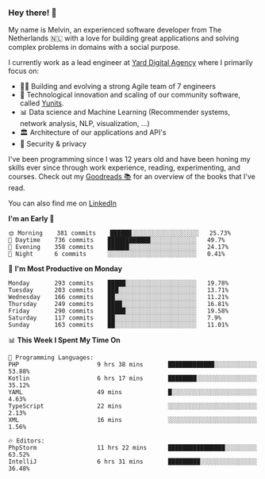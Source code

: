 ### Hey there! 👋

My name is Melvin, an experienced software developer from The Netherlands 🇳🇱 with a love for building great applications and solving complex problems in domains with a social purpose. 

I currently work as a lead engineer at [Yard Digital Agency](https://github.com/yardinternet) where I primarily focus on:

* 👏🏼 Building and evolving a strong Agile team of 7 engineers
* 🚀 Technological innovation and scaling of our community software, called [Yunits](https://www.yunits.com/).
* 📊 Data science and Machine Learning (Recommender systems, network analysis, NLP, visualization, ...)
* 🏛 Architecture of our applications and API's
* 🔐 Security & privacy

I've been programming since I was 12 years old and have been honing my skills ever since through work experience, reading, experimenting, and courses.
Check out my [Goodreads 📚](https://goodreads.com/melvinkoopmans) for an overview of the books that I've read. 

You can also find me on [LinkedIn](https://www.linkedin.com/in/melvinkoopmans)

<!--START_SECTION:waka-->
**I'm an Early 🐤** 

```text
🌞 Morning    381 commits    ██████░░░░░░░░░░░░░░░░░░░   25.73% 
🌆 Daytime    736 commits    ████████████░░░░░░░░░░░░░   49.7% 
🌃 Evening    358 commits    ██████░░░░░░░░░░░░░░░░░░░   24.17% 
🌙 Night      6 commits      ░░░░░░░░░░░░░░░░░░░░░░░░░   0.41%

```
📅 **I'm Most Productive on Monday** 

```text
Monday       293 commits    █████░░░░░░░░░░░░░░░░░░░░   19.78% 
Tuesday      203 commits    ███░░░░░░░░░░░░░░░░░░░░░░   13.71% 
Wednesday    166 commits    ██░░░░░░░░░░░░░░░░░░░░░░░   11.21% 
Thursday     249 commits    ████░░░░░░░░░░░░░░░░░░░░░   16.81% 
Friday       290 commits    █████░░░░░░░░░░░░░░░░░░░░   19.58% 
Saturday     117 commits    ██░░░░░░░░░░░░░░░░░░░░░░░   7.9% 
Sunday       163 commits    ██░░░░░░░░░░░░░░░░░░░░░░░   11.01%

```


📊 **This Week I Spent My Time On** 

```text
💬 Programming Languages: 
PHP                      9 hrs 38 mins       █████████████░░░░░░░░░░░░   53.88% 
Kotlin                   6 hrs 17 mins       ████████░░░░░░░░░░░░░░░░░   35.12% 
YAML                     49 mins             █░░░░░░░░░░░░░░░░░░░░░░░░   4.63% 
TypeScript               22 mins             ░░░░░░░░░░░░░░░░░░░░░░░░░   2.13% 
XML                      16 mins             ░░░░░░░░░░░░░░░░░░░░░░░░░   1.56%

🔥 Editors: 
PhpStorm                 11 hrs 22 mins      ████████████████░░░░░░░░░   63.52% 
IntelliJ                 6 hrs 31 mins       █████████░░░░░░░░░░░░░░░░   36.48%

```


<!--END_SECTION:waka-->
